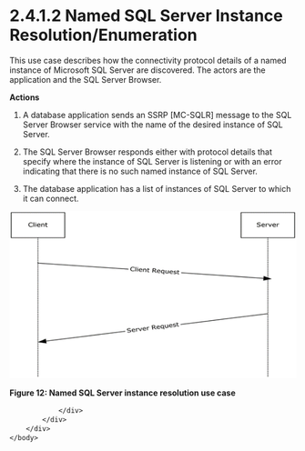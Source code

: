 <html dir="LTR" xmlns:mshelp="http://msdn.microsoft.com/mshelp" xmlns:ddue="http://ddue.schemas.microsoft.com/authoring/2003/5" xmlns:xlink="http://www.w3.org/1999/xlink" xmlns:tool="http://www.microsoft.com/tooltip">
    <head>
        <meta http-equiv="Content-Type" content="text/html; CHARSET=utf-8"></meta>
        <meta name="save" content="history"></meta>
        <title>2.4.1.2 Named SQL Server Instance Resolution/Enumeration</title>
        <xml>
            <mshelp:toctitle title="2.4.1.2 Named SQL Server Instance Resolution/Enumeration"></mshelp:toctitle>
            <mshelp:rltitle title="[MS-SSSO]: Named SQL Server Instance Resolution/Enumeration"></mshelp:rltitle>
            <mshelp:keyword index="A" term="0a4ddedb-9121-4908-b721-ad8f0958f728"></mshelp:keyword>
            <mshelp:attr name="DCSext.ContentType" value="open specification"></mshelp:attr>
            <mshelp:attr name="AssetID" value="0a4ddedb-9121-4908-b721-ad8f0958f728"></mshelp:attr>
            <mshelp:attr name="TopicType" value="kbRef"></mshelp:attr>
            <mshelp:attr name="DCSext.Title" value="[MS-SSSO]: Named SQL Server Instance Resolution/Enumeration" />
        </xml>
    </head>
    <body>
        <div id="header">
            <h1 class="heading">2.4.1.2 Named SQL Server Instance Resolution/Enumeration</h1>
        </div>
        <div id="mainSection">
            <div id="mainBody">
                <div id="allHistory" class="saveHistory"></div>
                <div id="sectionSection0" class="section" name="collapseableSection">
                    

<p>This use case describes how the connectivity protocol
details of a named instance of Microsoft SQL Server are discovered. The actors
are the application and the SQL Server Browser.</p>

<p><b>Actions</b></p>

<ol><li><p><span>    </span>A database
application sends an SSRP <mshelp:link keywords="1ea6e25f-bff9-4364-ba21-5dc449a601b7" tabindex="0">[MC-SQLR]</mshelp:link>
message to the SQL Server Browser service with the name of the desired instance
of SQL Server. </p>

</li><li><p><span>    </span>The SQL Server
Browser responds either with protocol details that specify where the instance
of SQL Server is listening or with an error indicating that there is no such
named instance of SQL Server.</p>

</li><li><p><span>    </span>The database
application has a list of instances of SQL Server to which it can connect.</p>

</li></ol><p><img id="MS-SSSO_pict060e493c-94d0-4dcc-9671-398423df83a2.png" src="MS-SSSO_files/image011.png" alt="Named SQL Server instance resolution use case" title="Named SQL Server instance resolution use case"></p>

<p><b>Figure 12: Named SQL Server instance resolution use case</b></p>


                </div>
            </div>
        </div>
    </body>
</html>